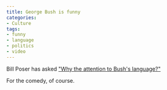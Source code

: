```yaml
---
title: George Bush is funny
categories:
- Culture
tags:
- funny
- language
- politics
- video
---
```


Bill Poser has asked ["Why the attention to Bush's language?"][1]

For the comedy, of course.


   [1]: http://itre.cis.upenn.edu/~myl/languagelog/archives/003307.html

